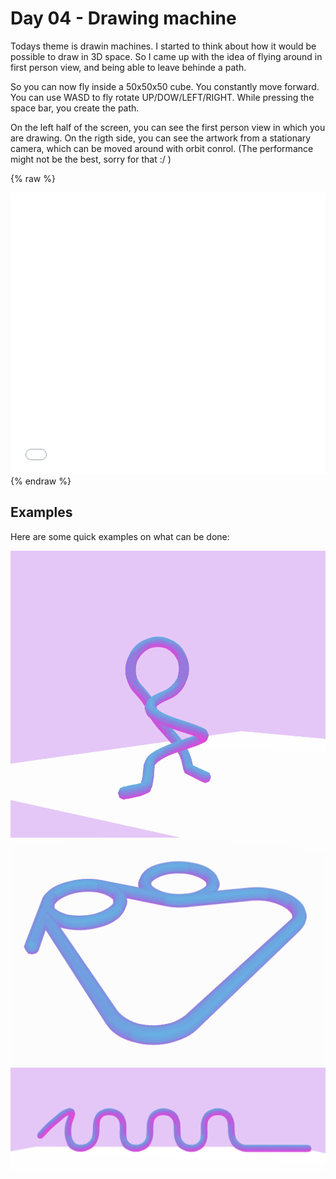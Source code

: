 # Day 04 - Drawing machine

Todays theme is drawin machines. I started to think about how it would be possible to draw in 3D space. So I came up with the idea of flying around in first person view, and being able to leave behinde a path. 

So you can now fly inside a 50x50x50 cube. You constantly move forward. You can use WASD to fly rotate UP/DOW/LEFT/RIGHT. While pressing the space bar, you create the path.

On the left half of the screen, you can see the first person view in which you are drawing. On the rigth side, you can see the artwork from a stationary camera, which can be moved around with orbit conrol. (The performance might not be the best, sorry for that :/ )

{% raw %}
<iframe src="content/day04/flyToDraw/index.html" width="100%" height="450" frameborder="no"></iframe> {% endraw %}

## Examples

Here are some quick examples on what can be done:

![Example Image](content/day04/img1.png)
![Example Image](content/day04/img2.png)
![Example Image](content/day04/img3.png)